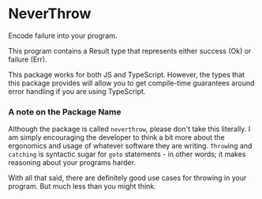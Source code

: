 
# NeverThrow

Encode failure into your program.

This program contains a Result type that represents either success (Ok) or failure (Err).

This package works for both JS and TypeScript. However, the types that this package provides will allow you to get compile-time guarantees around error handling if you are using TypeScript.

### A note on the Package Name

Although the package is called `neverthrow`, please don't take this literally. I am simply encouraging the developer to think a bit more about the ergonomics and usage of whatever software they are writing. `Throw`ing and `catching` is syntactic sugar for `goto` statements - in other words; it makes reasoning about your programs harder. 

With all that said, there are definitely good use cases for throwing in your program. But much less than you might think.
